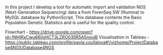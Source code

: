 In this project I develop a tool for automatic import and validation NGS (Next-Generation Sequencing) data a from ForenSeq SW (Illumina) to MySQL database by PythonScript. This database contents the Basic Population Genetic Statistics and is useful for the quality control. 

Flowchart - https://drive.google.com/open?id=1NHIRxCwu660sHCT3LZRO035R5A5nyujB
Visualisation in Tableau - https://public.tableau.com/profile/pavla.coufalova#!/vizhome/ProjectDatabase4NGS/Database4NGS
